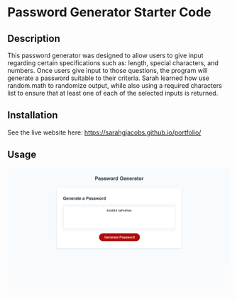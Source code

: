 # Password Generator Starter Code

## Description

This password generator was designed to allow users to give input regarding certain specifications such as: length, special characters, and numbers. Once users give input to those questions, the program will  generate a password suitable to their criteria.
Sarah learned how use random.math to randomize output, while also using a required characters list to ensure that at least one of each of the selected inputs is returned.  

## Installation

See the live website here: https://sarahgjacobs.github.io/portfolio/

## Usage

![Screenshot of Password Generator](./Develop/Screen%20Shot%202022-11-10%20at%205.22.05%20PM.png "Sarah Jacobs' Password Generator")